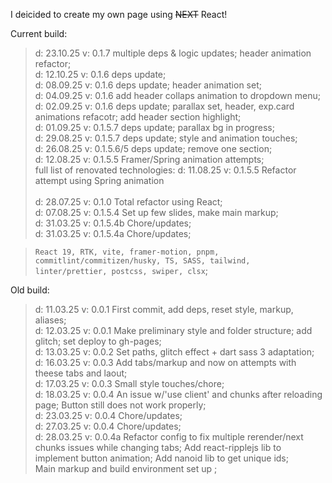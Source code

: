 I deicided to create my own page using ~~NEXT~~ React!

Current build:<br>

> d: 23.10.25 v: 0.1.7 multiple deps & logic updates; header animation refactor;<br>
> d: 12.10.25 v: 0.1.6 deps update;<br>
> d: 08.09.25 v: 0.1.6 deps update; header animation set;<br>
> d: 04.09.25 v: 0.1.6 add header collaps animation to dropdown menu;<br>
> d: 02.09.25 v: 0.1.6 deps update; parallax set, header, exp.card animations refacotr; add header section highlight;<br>
> d: 01.09.25 v: 0.1.5.7 deps update; parallax bg in progress;<br>
> d: 29.08.25 v: 0.1.5.7 deps update; style and animation touches;<br>
> d: 26.08.25 v: 0.1.5.6/5 deps update; remove one section;<br>
> d: 12.08.25 v: 0.1.5.5 Framer/Spring animation attempts;<br>
> full list of renovated technologies:
> d: 11.08.25 v: 0.1.5.5 Refactor attempt using Spring animation<br><br>
> d: 28.07.25 v: 0.1.0 Total refactor using React;<br>
> d: 07.08.25 v: 0.1.5.4 Set up few slides, make main markup;<br>
> d: 31.03.25 v: 0.1.5.4b Chore/updates;<br>
> d: 31.03.25 v: 0.1.5.4a Chore/updates;<br>

> `React 19, RTK, vite, framer-motion, pnpm,  commitlint/commitizen/husky, TS, SASS, tailwind, linter/prettier, postcss, swiper, clsx`;<br>

Old build:

> d: 11.03.25 v: 0.0.1 First commit, add deps, reset style, markup, aliases;<br>
> d: 12.03.25 v: 0.0.1 Make preliminary style and folder structure; add glitch; set deploy to gh-pages;<br>
> d: 13.03.25 v: 0.0.2 Set paths, glitch effect + dart sass 3 adaptation;<br>
> d: 16.03.25 v: 0.0.3 Add tabs/markup and now on attempts with theese tabs and laout;<br>
> d: 17.03.25 v: 0.0.3 Small style touches/chore;<br>
> d: 18.03.25 v: 0.0.4 An issue w/'use client' and chunks after reloading page; Button still does not work properly;<br>
> d: 23.03.25 v: 0.0.4 Chore/updates;<br>
> d: 27.03.25 v: 0.0.4 Chore/updates;<br>
> d: 28.03.25 v: 0.0.4a Refactor config to fix multiple rerender/next chunks issues while changing tabs; Add react-ripplejs lib to implement button animation; Add nanoid lib to get unique ids;<br>
> Main markup and build environment set up ;
